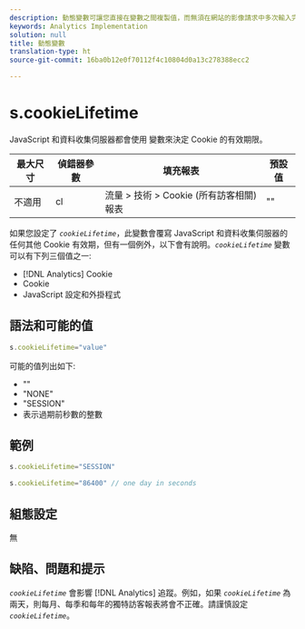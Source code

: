 ```yaml
---
description: 動態變數可讓您直接在變數之間複製值，而無須在網站的影像請求中多次輸入完整值。
keywords: Analytics Implementation
solution: null
title: 動態變數
translation-type: ht
source-git-commit: 16ba0b12e0f70112f4c10804d0a13c278388ecc2

---
```



# s.cookieLifetime

JavaScript 和資料收集伺服器都會使用 變數來決定 Cookie 的有效期限。

| 最大尺寸 | 偵錯器參數 | 填充報表 | 預設值 |
|---|---|---|---|
| 不適用 | cl | 流量 &gt; 技術 &gt; Cookie (所有訪客相關) 報表 | "" |

如果您設定了 *`cookieLifetime`*，此變數會覆寫 JavaScript 和資料收集伺服器的任何其他 Cookie 有效期，但有一個例外，以下會有說明。*`cookieLifetime`* 變數可以有下列三個值之一:

* [!DNL Analytics] Cookie
* Cookie
* JavaScript 設定和外掛程式

## 語法和可能的值

```js
s.cookieLifetime="value"
```

可能的值列出如下: 

* ""
* "NONE"
* "SESSION"
* 表示過期前秒數的整數

## 範例

```js
s.cookieLifetime="SESSION"
```

```js
s.cookieLifetime="86400" // one day in seconds
```

## 組態設定

無

## 缺陷、問題和提示

*`cookieLifetime`* 會影響 [!DNL Analytics] 追蹤。例如，如果 *`cookieLifetime`* 為兩天，則每月、每季和每年的獨特訪客報表將會不正確。請謹慎設定 *`cookieLifetime`*。
